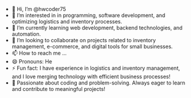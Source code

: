 - 👋 Hi, I’m @hwcoder75
- 👀 I’m interested in in programming, software development, and optimizing logistics and inventory processes.
- 🌱 I’m currently learning web development, backend technologies, and automation.
- 💞️ I’m looking to collaborate on projects related to inventory management, e-commerce, and digital tools for small businesses.
- 📫 How to reach me ...
- 😄 Pronouns: He
- ⚡ Fun fact: I have experience in logistics and inventory management, and I love merging technology with efficient business processes!
- 🚀 Passionate about coding and problem-solving. Always eager to learn and contribute to meaningful projects!
<!---
hwcoder75/hwcoder75 is a ✨ special ✨ repository because its `README.md` (this file) appears on your GitHub profile.
You can click the Preview link to take a look at your changes.
--->
